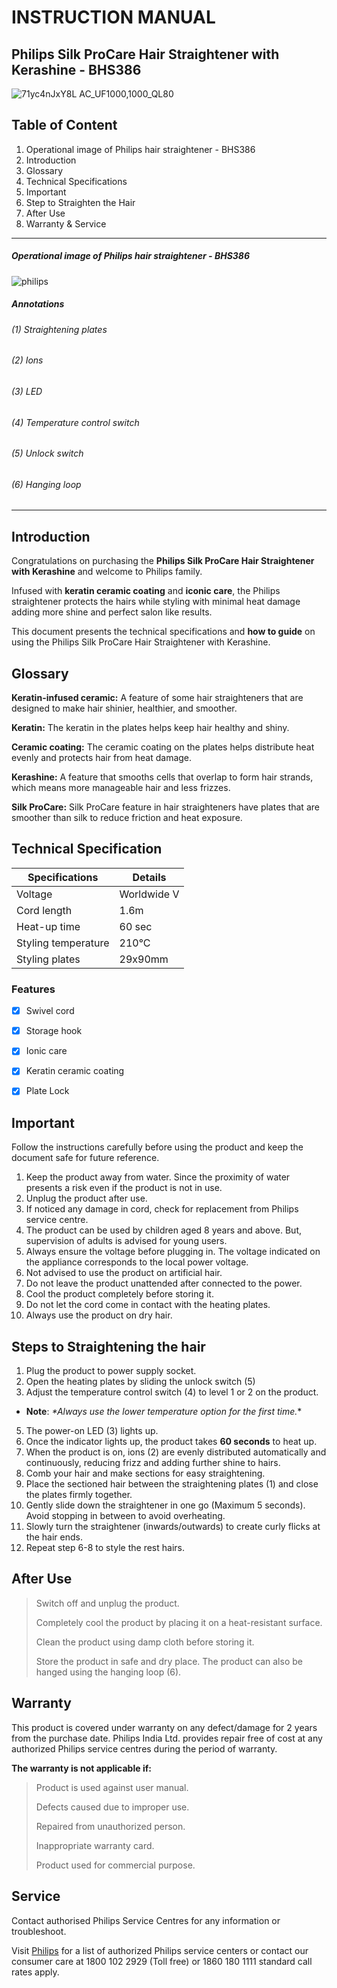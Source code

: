 # **INSTRUCTION MANUAL**
## **Philips Silk ProCare Hair Straightener with Kerashine - BHS386**

![71yc4nJxY8L _AC_UF1000,1000_QL80_](https://github.com/user-attachments/assets/1fac84b7-6014-424d-a66b-1ba1de79d35e)

## Table of Content 
1.	Operational image of Philips hair straightener - BHS386
2.	Introduction
3.	Glossary
4.	Technical Specifications
5.	Important
6.	Step to Straighten the Hair
7.	After Use
8.	Warranty & Service
-------------------------------------------------------------------------------------

##### Operational image of Philips hair straightener - BHS386

![philips](https://github.com/user-attachments/assets/1c164348-cacb-4bfb-ab70-deba8fcded71)

##### Annotations

###### (1)	Straightening plates 

###### (2)	Ions

###### (3)	LED 

###### (4)	Temperature control switch 

###### (5)	Unlock switch 

###### (6)	Hanging loop
----------------------------------------------------------------------------

## **Introduction**

Congratulations on purchasing the **Philips Silk ProCare Hair Straightener with Kerashine** and welcome to Philips family. 

Infused with __keratin ceramic coating__ and __iconic care__, the Philips straightener protects the hairs while styling with minimal heat damage adding more shine and perfect salon like results.  

This document presents the technical specifications and __how to guide__ on using the Philips Silk ProCare Hair Straightener with Kerashine. 

## **Glossary**

**Keratin-infused ceramic:** A feature of some hair straighteners that are designed to make hair shinier, healthier, and smoother.

**Keratin:** The keratin in the plates helps keep hair healthy and shiny. 

**Ceramic coating:** The ceramic coating on the plates helps distribute heat evenly and protects hair from heat damage. 

**Kerashine:** A feature that smooths cells that overlap to form hair strands, which means more manageable hair and less frizzes. 

**Silk ProCare:** Silk ProCare feature in hair straighteners have plates that are smoother than silk to reduce friction and heat exposure. 

## **Technical Specification**

| Specifications | Details |
| ------- | ----------- |
| Voltage | Worldwide V |
| Cord length | 1.6m |
| Heat-up time | 60 sec |
| Styling temperature | 210°C |
| Styling plates | 29x90mm |


### **Features**

- [x] Swivel cord
- [x] Storage hook
- [x] Ionic care
- [x] Keratin ceramic coating
- [x] Plate Lock


## **Important**

Follow the instructions carefully before using the product and keep the document safe for future reference. 

1. Keep the product away from water. Since the proximity of water presents a risk even if the product is not in use. 
2. Unplug the product after use.
3. If noticed any damage in cord, check for replacement from Philips service centre.
4. The product can be used by children aged 8 years and above. But, supervision of adults is advised for young users.
5. Always ensure the voltage before plugging in. The voltage indicated on the appliance corresponds to the local power voltage.
6. Not advised to use the product on artificial hair.
7. Do not leave the product unattended after connected to the power.
8. Cool the product completely before storing it.
9. Do not let the cord come in contact with the heating plates. 
10. Always use the product on dry hair.

## **Steps to Straightening the hair**

1. Plug the product to power supply socket.
2. Open the heating plates by sliding the unlock switch (5)
3. Adjust the temperature control switch (4) to level 1 or 2 on the product.
+
   **Note**: _*Always use the lower temperature option for the first time._* 
5. The power-on LED (3) lights up. 
6. Once the indicator lights up, the product takes __60 seconds__ to heat up. 
7. When the product is on, ions (2) are evenly distributed automatically and continuously, reducing frizz and adding further shine to hairs.
8. Comb your hair and make sections for easy straightening.
9. Place the sectioned hair between the straightening plates (1) and close the plates firmly together. 
10. Gently slide down the straightener in one go (Maximum 5 seconds). Avoid stopping in between to avoid overheating.
11. Slowly turn the straightener (inwards/outwards) to create curly flicks at the hair ends. 
12. Repeat step 6-8 to style the rest hairs.


## **After Use**

> Switch off and unplug the product.
> 
> Completely cool the product by placing it on a heat-resistant surface.
> 
> Clean the product using damp cloth before storing it.
> 
> Store the product in safe and dry place. The product can also be hanged using the hanging loop (6).

## **Warranty**

This product is covered under warranty on any defect/damage for 2 years  from the purchase date. Philips India Ltd. provides repair free of cost at any authorized Philips service centres during the period of warranty. 

**The warranty is not applicable if:**

> Product is used against user manual.
> 
> Defects caused due to improper use.
> 
> Repaired from unauthorized person.
>  
> Inappropriate warranty card.
> 
> Product used for commercial purpose.

## **Service**

Contact authorised Philips Service Centres for any information or troubleshoot. 

Visit [Philips](www.philips.com) for a list of authorized Philips service centers or contact our consumer care at 1800 102 2929 (Toll free) or 1860 180 1111 standard call rates apply.

